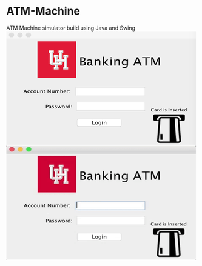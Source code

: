 # ATM-Machine
ATM Machine simulator build using Java and Swing
<br>
<img src = /Images/LoginScreen.png width = "500" height = "300" />
<img src = /Images/ATM.gif width = "500" height = "300" />
